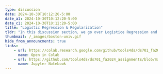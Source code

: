 ```yaml
---
type: discussion
date: 2024-10-30T10:12:20-5:00
date_a1: 2024-10-30T10:12:20-5:00
date_c1: 2024-10-30T10:12:20-5:00
title: "Logistic Regression & Regularization"
tldr: "In this discussion section, we go over Logistice Regression and Regularization"
thumbnail: /_images/boston-univ.gif
hide_from_announcments: true
links: 
    - url: https://colab.research.google.com/github/tools4ds/ds701_fa2024_assignments/blob/main/discussions/discussion10/discussion10-LogR.ipynb
      name: Open in Colab
    - url: https://github.com/tools4ds/ds701_fa2024_assignments/blob/main/discussions/discussion10/discussion10-LogR.ipynb
      name: Jupyter Notebook
---
```

